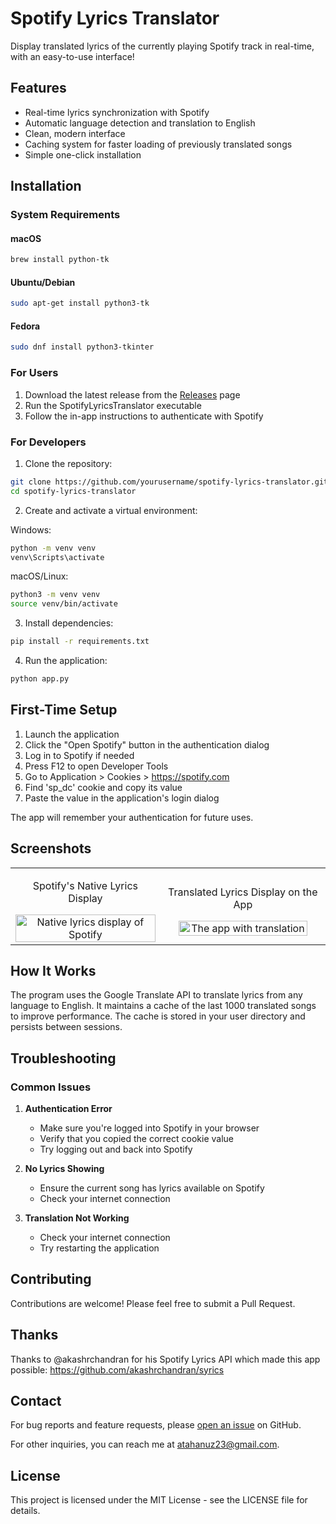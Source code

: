 # Spotify Lyrics Translator

Display translated lyrics of the currently playing Spotify track in real-time, with an easy-to-use interface!

## Features
- Real-time lyrics synchronization with Spotify
- Automatic language detection and translation to English
- Clean, modern interface
- Caching system for faster loading of previously translated songs
- Simple one-click installation

## Installation

### System Requirements

#### macOS
```bash
brew install python-tk
```

#### Ubuntu/Debian
```bash
sudo apt-get install python3-tk
```

#### Fedora
```bash
sudo dnf install python3-tkinter
```

### For Users
1. Download the latest release from the [Releases](https://github.com/yourusername/spotify-lyrics-translator/releases) page
2. Run the SpotifyLyricsTranslator executable
3. Follow the in-app instructions to authenticate with Spotify

### For Developers

1. Clone the repository:
```bash
git clone https://github.com/yourusername/spotify-lyrics-translator.git
cd spotify-lyrics-translator
```

2. Create and activate a virtual environment:

Windows:
```bash
python -m venv venv
venv\Scripts\activate
```

macOS/Linux:
```bash
python3 -m venv venv
source venv/bin/activate
```

3. Install dependencies:
```bash
pip install -r requirements.txt
```

4. Run the application:
```bash
python app.py
```

## First-Time Setup

1. Launch the application
2. Click the "Open Spotify" button in the authentication dialog
3. Log in to Spotify if needed
4. Press F12 to open Developer Tools
5. Go to Application > Cookies > https://spotify.com
6. Find 'sp_dc' cookie and copy its value
7. Paste the value in the application's login dialog

The app will remember your authentication for future uses.

## Screenshots

<table>
  <tr>
    <td style="text-align: center;">
      <p>Spotify's Native Lyrics Display</p>
      <img src="https://i.imgur.com/7PoYKzL.png" alt="Native lyrics display of Spotify" style="width: 100%;" />
    </td>
    <td style="text-align: center;">
      <p>Translated Lyrics Display on the App</p>
      <img src="https://i.imgur.com/IY6v5y8.png" alt="The app with translation" style="width: 91%;" />
    </td>
  </tr>
</table>

## How It Works

The program uses the Google Translate API to translate lyrics from any language to English. It maintains a cache of the last 1000 translated songs to improve performance. The cache is stored in your user directory and persists between sessions.

## Troubleshooting

### Common Issues

1. **Authentication Error**
   - Make sure you're logged into Spotify in your browser
   - Verify that you copied the correct cookie value
   - Try logging out and back into Spotify

2. **No Lyrics Showing**
   - Ensure the current song has lyrics available on Spotify
   - Check your internet connection

3. **Translation Not Working**
   - Check your internet connection
   - Try restarting the application

## Contributing

Contributions are welcome! Please feel free to submit a Pull Request.

## Thanks

Thanks to @akashrchandran for his Spotify Lyrics API which made this app possible: https://github.com/akashrchandran/syrics

## Contact

For bug reports and feature requests, please [open an issue](https://github.com/yourusername/spotify-lyrics-translator/issues) on GitHub.

For other inquiries, you can reach me at atahanuz23@gmail.com.

## License

This project is licensed under the MIT License - see the LICENSE file for details.
